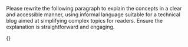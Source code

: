 Please rewrite the following paragraph to explain the concepts in a clear and accessible manner, using informal language suitable for a technical blog aimed at simplifying complex topics for readers. Ensure the explanation is straightforward and engaging.

{}